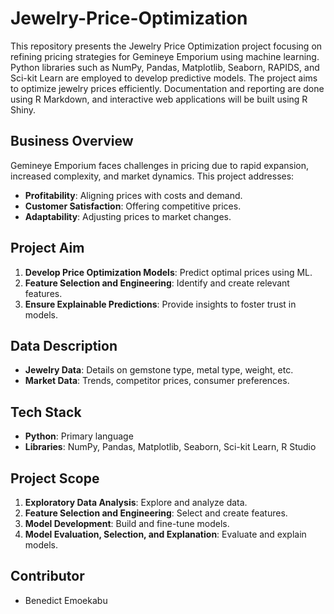 # Jewelry-Price-Optimization
This repository presents the Jewelry Price Optimization project focusing on refining pricing strategies for Gemineye Emporium using machine learning. Python libraries such as NumPy, Pandas, Matplotlib, Seaborn, RAPIDS, and Sci-kit Learn are employed to develop predictive models. The project aims to optimize jewelry prices efficiently. Documentation and reporting are done using R Markdown, and interactive web applications will be built using R Shiny.


## Business Overview

Gemineye Emporium faces challenges in pricing due to rapid expansion, increased complexity, and market dynamics. This project addresses:
- **Profitability**: Aligning prices with costs and demand.
- **Customer Satisfaction**: Offering competitive prices.
- **Adaptability**: Adjusting prices to market changes.

## Project Aim

1. **Develop Price Optimization Models**: Predict optimal prices using ML.
2. **Feature Selection and Engineering**: Identify and create relevant features.
3. **Ensure Explainable Predictions**: Provide insights to foster trust in models.

## Data Description

- **Jewelry Data**: Details on gemstone type, metal type, weight, etc.
- **Market Data**: Trends, competitor prices, consumer preferences.

## Tech Stack

- **Python**: Primary language
- **Libraries**: NumPy, Pandas, Matplotlib, Seaborn, Sci-kit Learn, R Studio

## Project Scope

1. **Exploratory Data Analysis**: Explore and analyze data.
2. **Feature Selection and Engineering**: Select and create features.
3. **Model Development**: Build and fine-tune models.
4. **Model Evaluation, Selection, and Explanation**: Evaluate and explain models.

## Contributor

- Benedict Emoekabu
